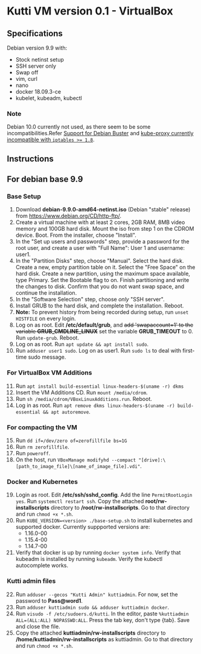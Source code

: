 # Kutti VM version 0.1 - VirtualBox

## Specifications
Debian version 9.9 with:
  - Stock netinst setup 
  - SSH server only
  - Swap off
  - vim, curl
  - nano
  - docker 18.09.3-ce
  - kubelet, kubeadm, kubectl

### Note
Debian 10.0 currently not used, as there seem to be some incompatibilities.Refer [Support for Debian Buster](https://github.com/kubernetes/release/issues/728) and [kube-proxy currently incompatible with `iptables >= 1.8`](https://github.com/kubernetes/kubernetes/issues/71305).

## Instructions

## For debian base 9.9 
### Base Setup
1. Download **debian-9.9.0-amd64-netinst.iso** (Debian "stable" release) from https://www.debian.org/CD/http-ftp/. 
2. Create a virtual machine with at least 2 cores, 2GB RAM, 8MB video memory and 100GB hard disk. Mount the iso from step 1 on the CDROM device. Boot. From the installer, choose "Install".
3. In the "Set up users and passwords" step, provide a password for the root user, and create a user with "Full Name": User 1 and username: user1.
4. In the "Partition Disks" step, choose "Manual". Select the hard disk. Create a new, empty partition table on it. Select the "Free Space" on the hard disk. Create a new partition, using the maximum space available, type Primary. Set the Bootable flag to on. Finish partitioning and write the changes to disk. Confirm that you do not want swap space, and continue the installation.
5. In the "Software Selection" step, choose _only_ "SSH server".
6. Install GRUB to the hard disk, and complete the installation. Reboot.
7. **Note:** To prevent history from being recorded during setup, run `unset HISTFILE` on every login.
8. Log on as root. Edit **/etc/default/grub**, and ~~add 'swapaccount=1' to the variable **GRUB_CMDLINE_LINUX**~~ set the variable **GRUB_TIMEOUT** to 0. Run `update-grub`. Reboot.
9. Log on as root. Run `apt update && apt install sudo`.
10. Run `adduser user1 sudo`. Log on as user1. Run `sudo ls` to deal with first-time sudo message.

### For VirtualBox VM Additions
11. Run `apt install build-essential linux-headers-$(uname -r) dkms`
12. Insert the VM Additions CD. Run `mount /media/cdrom`.
13. Run `sh /media/cdrom/VBoxLinuxAdditions.run`. Reboot.
14. Log in as root. Run `apt remove dkms linux-headers-$(uname -r) build-essential && apt autoremove`.

### For compacting the VM
15. Run `dd if=/dev/zero of=zerofillfile bs=1G`
16. Run `rm zerofillfile`. 
17. Run `poweroff`.
18. On the host, run `VBoxManage modifyhd --compact "[drive]:\[path_to_image_file]\[name_of_image_file].vdi"`.

### Docker and Kubernetes
19. Login as root. Edit **/etc/ssh/sshd_config**. Add the line `PermitRootLogin yes`. Run `systemctl restart ssh`. Copy the attached **root/rw-installscripts** directory to **/root/rw-installscripts**. Go to that directory and run `chmod +x *.sh`.
20. Run `KUBE_VERSION=<version> ./base-setup.sh` to install kubernetes and supported docker. Currently suppported versions are:
    - 1.16.0-00
    - 1.15.4-00
    - 1.14.7-00
21. Verify that docker is up by running `docker system info`. Verify that kubeadm is installed by running `kubeadm`. Verify the kubectl autocomplete works.

### Kutti admin files
22. Run `adduser --gecos "Kutti Admin" kuttiadmin`. For now, set the password to **Pass@word1**.
23. Run `adduser kuttiadmin sudo && adduser kuttiadmin docker`.
24. Run `visudo -f /etc/sudoers.d/kutti`. In the editor, paste `%kuttiadmin ALL=(ALL:ALL) NOPASSWD:ALL`. Press the tab key, don't type {tab}. Save and close the file.
25. Copy the attached **kuttiadmin/rw-installscripts** directory to **/home/kuttiadmin/rw-installscripts** as kuttiadmin. Go to that directory and run `chmod +x *.sh`.

